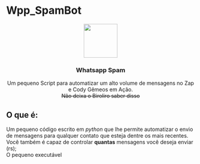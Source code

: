 # Wpp_SpamBot
<p align="center">
  <img align='center' src="https://media.giphy.com/media/QtvHd6lI9q4iydr59B/giphy.gif" width="90">
    <h3 align="center"> Whatsapp Spam </h3>
    </p>
    
<p align="center">
  Um pequeno Script para automatizar um alto volume de mensagens no Zap e Cody Gêmeos em Ação.
    <br />
  <s> Não deixa o Biroliro saber disso </s>
  </p>
</p>


## O que é:
Um pequeno código escrito em *python* que lhe permite automatizar o envio de mensagens para qualquer contato que esteja dentre os mais recentes.
<br />
Você também é capaz de controlar **quantas** mensagens você deseja enviar (rs);
<br />
O pequeno executável 
